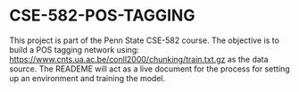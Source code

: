 # CSE-582-POS-TAGGING
This project is part of the Penn State CSE-582 course. The objective is to build a POS tagging network using:  https://www.cnts.ua.ac.be/conll2000/chunking/train.txt.gz as the data source. The READEME will act as a live document for the process for setting up an environment and training the model.
